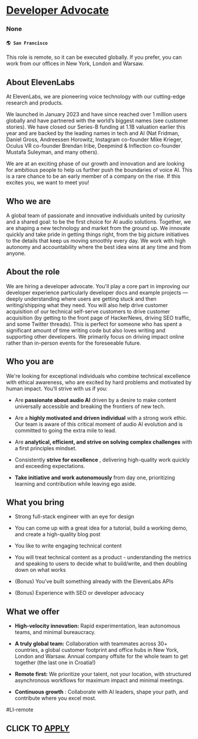 # [Developer Advocate](https://www.remotewlb.com/apply/developer-advocate-136439)  
### None  
#### `🌎 San Francisco`  

This role is remote, so it can be executed globally. If you prefer, you can work from our offices in New York, London and Warsaw.

##  **About ElevenLabs**

At ElevenLabs, we are pioneering voice technology with our cutting-edge research and products.

We launched in January 2023 and have since reached over 1 million users globally and have partnered with the world’s biggest names (see customer stories). We have closed our Series-B funding at 1.1B valuation earlier this year and are backed by the leading names in tech and AI (Nat Fridman, Daniel Gross, Andreessen Horowitz, Instagram co-founder Mike Krieger, Oculus VR co-founder Brendan Iribe, Deepmind & Inflection co-founder Mustafa Suleyman, and many others).

We are at an exciting phase of our growth and innovation and are looking for ambitious people to help us further push the boundaries of voice AI. This is a rare chance to be an early member of a company on the rise. If this excites you, we want to meet you!

## **Who we are**

A global team of passionate and innovative individuals united by curiosity and a shared goal: to be the first choice for AI audio solutions. Together, we are shaping a new technology and market from the ground up. We innovate quickly and take pride in getting things right, from the big picture initiatives to the details that keep us moving smoothly every day. We work with high autonomy and accountability where the best idea wins at any time and from anyone.

## **About the role**

We are hiring a developer advocate. You'll play a core part in improving our developer experience particularly developer docs and example projects — deeply understanding where users are getting stuck and then writing/shipping what they need. You will also help drive customer acquisition of our technical self-serve customers to drive customer acquisition (by getting to the front page of HackerNews, driving SEO traffic, and some Twitter threads). This is perfect for someone who has spent a significant amount of time writing code but also loves writing and supporting other developers. We primarily focus on driving impact online rather than in-person events for the foreseeable future.

##  **Who you are**

We're looking for exceptional individuals who combine technical excellence with ethical awareness, who are excited by hard problems and motivated by human impact. You’ll strive with us if you:

  * Are **passionate about audio AI** driven by a desire to make content universally accessible and breaking the frontiers of new tech. 

  * Are a **highly motivated and driven individual** with a strong work ethic. Our team is aware of this critical moment of audio AI evolution and is committed to going the extra mile to lead. 

  * Are **analytical, efficient, and strive on solving complex challenges** with a first principles mindset. 

  * Consistently **strive for excellence** , delivering high-quality work quickly and exceeding expectations.

  *  **Take initiative and work autonomously** from day one, prioritizing learning and contribution while leaving ego aside.

##  **What you bring**

  * Strong full-stack engineer with an eye for design

  * You can come up with a great idea for a tutorial, build a working demo, and create a high-quality blog post

  * You like to write engaging technical content

  * You will treat technical content as a product - understanding the metrics and speaking to users to decide what to build/write, and then doubling down on what works

  * (Bonus) You’ve built something already with the ElevenLabs APIs

  * (Bonus) Experience with SEO or developer advocacy

##  **What we offer**

  *  **High-velocity innovation:** Rapid experimentation, lean autonomous teams, and minimal bureaucracy.

  *  **A truly global team:** Collaboration with teammates across 30+ countries, a global customer footprint and office hubs in New York, London and Warsaw. Annual company offsite for the whole team to get together (the last one in Croatia!) 

  * **Remote first:** We prioritize your talent, not your location, with structured asynchronous workflows for maximum impact and minimal meetings.

  *  **Continuous growth** : Collaborate with AI leaders, shape your path, and contribute where you excel most.

#LI-remote

  
## CLICK TO [APPLY](https://www.remotewlb.com/apply/developer-advocate-136439)

